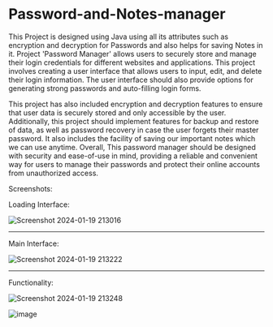 # Password-and-Notes-manager
This Project is designed using Java using all its attributes such as encryption and decryption for Passwords and also helps for saving Notes in it. 
Project 'Password Manager' allows users to securely store and manage their login credentials for different websites and applications. This project involves creating a user interface that allows users to input, edit, and delete their login information. The user interface should also provide options for generating strong passwords and auto-filling login forms.

This project has also included encryption and decryption features to ensure that user data is securely stored and only accessible by the user. Additionally, this project should implement features for backup and restore of data, as well as password recovery in case the user forgets their master password. It also includes the facility of saving our important notes which we can use anytime. Overall, This password manager should be designed with security and ease-of-use in mind, providing a reliable and convenient way for users to manage their passwords and protect their online accounts from unauthorized access.


Screenshots:

Loading Interface: 

![Screenshot 2024-01-19 213016](https://github.com/Gauravk04/Password-and-Notes-manager/assets/121782880/63ae240c-d2e2-4523-8629-0b1ef0456b56)

-------------------------------------------------------------------------------------------------------------------------------------------------------------
Main Interface: 

![Screenshot 2024-01-19 213222](https://github.com/Gauravk04/Password-and-Notes-manager/assets/121782880/96249f18-78c6-4dfb-b354-0f7361918441)

--------------------------------------------------------------------------------------------------------------------------------------------------------------
Functionality:


![Screenshot 2024-01-19 213248](https://github.com/Gauravk04/Password-and-Notes-manager/assets/121782880/dcdb9d04-5aac-4170-a127-2f14c3801fd6)


![image](https://github.com/Gauravk04/Password-and-Notes-manager/assets/121782880/0a16939d-3533-4c24-85a3-23b513428b83)


